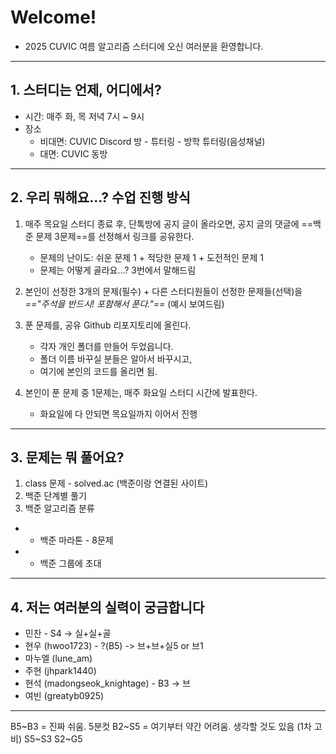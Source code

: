 # Welcome!
- 2025 CUVIC 여름 알고리즘 스터디에 오신 여러분을 환영합니다.

---
## 1. 스터디는 언제, 어디에서?
- 시간: 매주 화, 목 저녁 7시 ~ 9시
- 장소
	- 비대면: CUVIC Discord 방 - 튜터링 - 방학 튜터링(음성채널)
	- 대면: CUVIC 동방

---
## 2. 우리 뭐해요...? 수업 진행 방식
1. 매주 목요일 스터디 종료 후, 단톡방에 공지 글이 올라오면, 공지 글의 댓글에 ==백준 문제 3문제==를 선정해서 링크를 공유한다.
	- 문제의 난이도: 쉬운 문제 1 + 적당한 문제 1 + 도전적인 문제 1
	- 문제는 어떻게 골라요...? 3번에서 말해드림

2. 본인이 선정한 3개의 문제(필수) + 다른 스터디원들이 선정한 문제들(선택)을 *=="주석을 반드시! 포함해서 푼다."==* (예시 보여드림)

3. 푼 문제를, 공유 Github 리포지토리에 올린다.
	- 각자 개인 폴더를 만들어 두었읍니다.
	- 폴더 이름 바꾸실 분들은 알아서 바꾸시고,
	- 여기에 본인의 코드를 올리면 됨.

4. 본인이 푼 문제 중 1문제는, 매주 화요일 스터디 시간에 발표한다.
	- 화요일에 다 안되면 목요일까지 이어서 진행

---
## 3. 문제는 뭐 풀어요?
1. class 문제 - solved.ac (백준이랑 연결된 사이트)
2. 백준 단계별 풀기
3. 백준 알고리즘 분류
- + 백준 마라톤 - 8문제 
- + 백준 그룹에 초대

---
## 4. 저는 여러분의 실력이 궁금합니다
- 민찬 - S4 -> 실+실+골
- 현우 (hwoo1723) - ?(B5) -> 브+브+실5 or 브1
- 마누엘 (lune_am)
- 주현 (jhpark1440)
- 현석 (madongseok_knightage) - B3 -> 브
- 여빈 (greatyb0925)

---
B5~B3 = 진짜 쉬움. 5분컷
B2~S5 = 여기부터 약간 어려움. 생각할 것도 있음 (1차 고비)
S5~S3
S2~G5